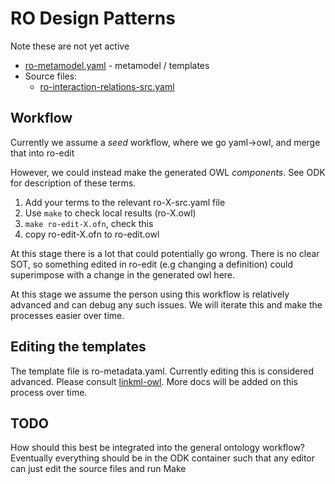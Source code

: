 # RO Design Patterns

Note these are not yet active

* [ro-metamodel.yaml](ro-metamodel.yaml) - metamodel / templates
* Source files:
    - [ro-interaction-relations-src.yaml](ro-interaction-relations-src.yaml)

## Workflow

Currently we assume a *seed* workflow, where we go yaml->owl, and merge that into ro-edit

However, we could instead make the generated OWL *components*. See ODK for description of these terms.

1. Add your terms to the relevant ro-X-src.yaml file
2. Use `make` to check local results (ro-X.owl)
3. `make ro-edit-X.ofn`, check this
4. copy ro-edit-X.ofn to ro-edit.owl

At this stage there is a lot that could potentially go wrong. There is no clear SOT, so something edited in ro-edit (e.g changing a definition) could superimpose with a change in the generated owl here.

At this stage we assume the person using this workflow is relatively advanced and can debug any such issues. We will iterate this and make the processes easier over time.

## Editing the templates

The template file is ro-metadata.yaml. Currently editing this is considered advanced. Please consult [linkml-owl](https://linkml.io/linkml-owl/). More docs will be added on this process over time.

## TODO

How should this best be integrated into the general ontology workflow? Eventually everything should be in the ODK container such that any editor can just edit the source files and run Make
